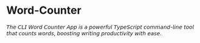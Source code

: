 # Word-Counter
𝘛𝘩𝘦 𝘊𝘓𝘐 𝘞𝘰𝘳𝘥 𝘊𝘰𝘶𝘯𝘵𝘦𝘳 𝘈𝘱𝘱 𝘪𝘴 𝘢 𝘱𝘰𝘸𝘦𝘳𝘧𝘶𝘭 𝘛𝘺𝘱𝘦𝘚𝘤𝘳𝘪𝘱𝘵 𝘤𝘰𝘮𝘮𝘢𝘯𝘥-𝘭𝘪𝘯𝘦 𝘵𝘰𝘰𝘭 𝘵𝘩𝘢𝘵 𝘤𝘰𝘶𝘯𝘵𝘴 𝘸𝘰𝘳𝘥𝘴, 𝘣𝘰𝘰𝘴𝘵𝘪𝘯𝘨 𝘸𝘳𝘪𝘵𝘪𝘯𝘨 𝘱𝘳𝘰𝘥𝘶𝘤𝘵𝘪𝘷𝘪𝘵𝘺 𝘸𝘪𝘵𝘩 𝘦𝘢𝘴𝘦. 
